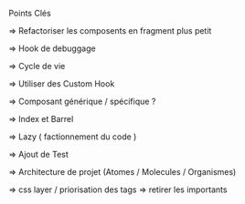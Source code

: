 Points Clés

=> Refactoriser les composents en fragment plus petit

=> Hook de debuggage

=> Cycle de vie

=> Utiliser des Custom Hook

=> Composant générique / spécifique ?

=> Index et Barrel

=> Lazy ( factionnement du code )

=> Ajout de Test

=> Architecture de projet (Atomes / Molecules / Organismes)

=> css layer / priorisation des tags => retirer les importants
